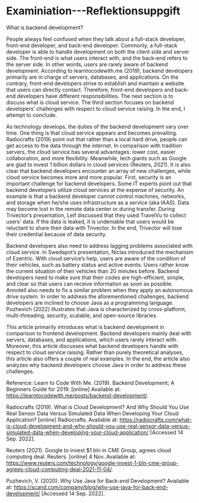 # Examiniation---Reflektionsuppgift

What is backend development?

People always feel confused when they talk about a full-stack developer, front-end developer, and back-end developer. Commonly, a full-stack developer is able to handle development on both the client side and server side. The front-end is what users interact with, and the back-end refers to the server side. In other words, users are rarely aware of backend development. According to learntocodewith.me (2019), backend developers primarily are in charge of servers, databases, and applications. On the contrary, front-end developers strive to establish and maintain a website that users can directly contact. Therefore, front-end developers and back-end developers have different responsibilities. The next section is to discuss what is cloud service. The third section focuses on backend developers’ challenges with respect to cloud service raising. In the end, I attempt to conclude. 

As technology develops, the duties of the backend development vary over time. One thing is that cloud service appears and becomes prevailing. Radiocrafts (2019) point out that rather than a local hard drive, people can get access to the data through the internet. In comparison with tradition servers, the cloud service has several advantages: lower cost, easier collaboration, and more flexibility. Meanwhile, tech giants such as Google are glad to invest 1 billion dollars in cloud services (Reuters, 2021). It is also clear that backend developers encounter an array of new challenges, while cloud service becomes more and more popular. First, security is an important challenge for backend developers. Some IT experts point out that backend developers utilize cloud services at the expense of security. An example is that a backend developer cannot control machines, networks, and storage when he/she uses infrastructure as a service (aka IAAS). Data may become lost in the remote data center or during transfer. During Trivector’s presentation, Leif discussed that they used TravelVu to collect users’ data. If the data is leaked, it is undeniable that users would be reluctant to share their data with Trivector. In the end, Trivector will lose their credential because of data security. 

Backend developers also need to address lagging problems associated with cloud service. In Swedspot’s presentation, Niclas introduced the mechanism of Ezentric. With cloud service’s help, users are aware of the condition of their vehicles, such as battery status and active events. Users rather know the current situation of their vehicles than 20 minutes before. Backend developers need to make sure that their codes are high-efficient, simple, and clear so that users can receive information as soon as possible. Annotell also needs to fix a similar problem when they apply an autonomous drive system. In order to address the aforementioned challenges, backend developers are inclined to choose Java as a programming language. Puzhevich (2022) illustrates that Java is characterized by cross-platform, multi-threading, security, scalable, and open-source libraries. 

This article primarily introduces what is backend development in comparison to frontend development. Backend developers mainly deal with servers, databases, and applications, which users rarely interact with. Moreover, this article discusses what backend developers handle with respect to cloud service raising. Rather than purely theoretical analyses, this article also offers a couple of real examples. In the end, the article also analyzes why backend developers choose Java in order to address these challenges.

Reference:
Learn to Code With Me. (2019). Backend Development; A Beginners Guide for 2019. [online] Available at: https://learntocodewith.me/posts/backend-development/.

Radiocrafts (2019). What is Cloud Development? And Why Should You Use Real Sensor Data Versus Simulated Data When Developing Your Cloud Application? [online] Radiocrafts. Available at: https://radiocrafts.com/what-is-cloud-development-and-why-should-you-use-real-sensor-data-versus-simulated-data-when-developing-your-cloud-application/ [Accessed 14 Sep. 2022].

Reuters (2021). Google to invest $1 bln in CME Group, agrees cloud computing deal. Reuters. [online] 4 Nov. Available at: https://www.reuters.com/technology/google-invest-1-bln-cme-group-agrees-cloud-computing-deal-2021-11-04/.

Puzhevich, V. (2020). Why Use Java for Back-end Development? Available at: https://scand.com/company/blog/why-use-java-for-back-end-development/ [Accessed 14 Sep. 2022].

